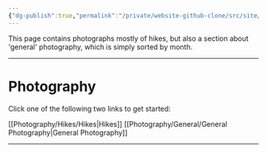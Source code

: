 ```yaml
---
{"dg-publish":true,"permalink":"/private/website-github-clone/src/site/notes/photography/photography/","updated":"2025-07-03T20:20:02.081+02:00"}
---
```



This page contains photographs mostly of hikes, but also a section about 'general' photography, which is simply sorted by month. 

---
# Photography

Click one of the following two links to get started:

[[Photography/Hikes/Hikes\|Hikes]]
[[Photography/General/General Photography\|General Photography]]

---
